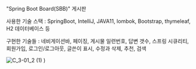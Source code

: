 "Spring Boot Board(SBB)" 게시판

사용한 기술 스택 : SpringBoot, IntelliJ, JAVA11, lombok, Bootstrap, thymeleaf, H2 데이터베이스 등

구현한 기술들 : 네비게이션바, 페이징, 게시물 일련번호, 답변 갯수, 스프링 시큐리티, 회원가입, 로그인/로그아웃, 글쓴이 표시, 수정과 삭제, 추천, 검색

![C_3-01_2 (1)](https://github.com/Iusto/jump-to-springboot/assets/85227042/3b276b09-6408-46ac-b695-28a3600c9760)
)

